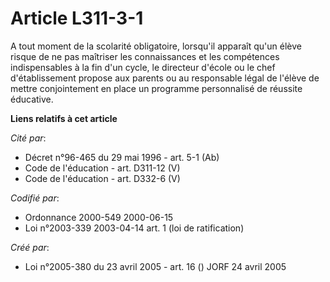 # Article L311-3-1

A tout moment de la scolarité obligatoire, lorsqu'il apparaît qu'un élève risque de ne pas maîtriser les connaissances et les
compétences indispensables à la fin d'un cycle, le directeur d'école ou le chef d'établissement propose aux parents ou au
responsable légal de l'élève de mettre conjointement en place un programme personnalisé de réussite éducative.

**Liens relatifs à cet article**

_Cité par_:

  - Décret n°96-465 du 29 mai 1996 - art. 5-1 (Ab)
  - Code de l'éducation - art. D311-12 (V)
  - Code de l'éducation - art. D332-6 (V)

_Codifié par_:

  - Ordonnance 2000-549 2000-06-15
  - Loi n°2003-339 2003-04-14 art. 1 (loi de ratification)

_Créé par_:

  - Loi n°2005-380 du 23 avril 2005 - art. 16 () JORF 24 avril 2005
